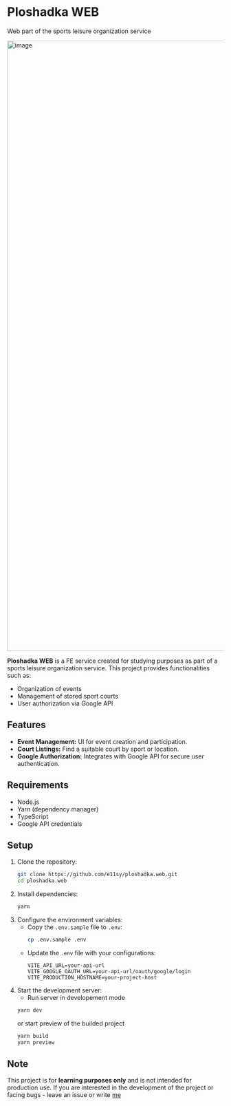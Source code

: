 # Ploshadka WEB
Web part of the sports leisure organization service

<img width="1419" alt="image" src="https://github.com/user-attachments/assets/3ffe962b-f635-40a5-8974-2ef6b809e43a" />

**Ploshadka WEB** is a FE service created for studying purposes as part of a sports leisure organization service. This project provides functionalities such as:

- Organization of events
- Management of stored sport courts
- User authorization via Google API

## Features

- **Event Management:** UI for event creation and participation.
- **Court Listings:** Find a suitable court by sport or location.
- **Google Authorization:** Integrates with Google API for secure user authentication.

## Requirements

- Node.js
- Yarn (dependency manager)
- TypeScript
- Google API credentials

## Setup

1. Clone the repository:
   ```bash
   git clone https://github.com/e11sy/ploshadka.web.git
   cd ploshadka.web
   ```
2. Install dependencies:
   ```bash
   yarn
   ```
3. Configure the environment variables:
   - Copy the `.env.sample` file to `.env`:
     ```bash
     cp .env.sample .env
     ```
   - Update the `.env` file with your configurations:
     ```env
     VITE_API_URL=your-api-url
     VITE_GOOGLE_OAUTH_URL=your-api-url/oauth/google/login
     VITE_PRODUCTION_HOSTNAME=your-project-host
     ```
4. Start the development server:
   - Run server in developement mode 
   ```bash
   yarn dev
   ```
   or start preview of the builded project
   ```bash
   yarn build
   yarn preview
   ```

## Note

This project is for **learning purposes only** and is not intended for production use.
If you are interested in the development of the project or facing bugs - leave an issue or write [me](https://t.me/e11sy)
